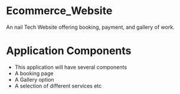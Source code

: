 # Ecommerce_Website
An nail Tech Website offering booking, payment, and gallery of work.
# Application Components
- This application will have several components
- A booking page
- A Gallery option
- A selection of different services etc
  
